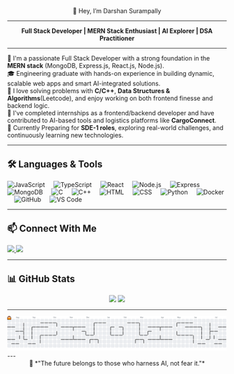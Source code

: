 <div align="center">
👋 Hey, I’m Darshan Surampally  
</div>

---

<div align="center">

**Full Stack Developer | MERN Stack Enthusiast | AI Explorer | DSA Practitioner**
</div>

---
🚀 I'm a passionate Full Stack Developer with a strong foundation in the **MERN stack** (MongoDB, Express.js, React.js, Node.js).  
🎓 Engineering graduate with hands-on experience in building dynamic, scalable web apps and smart AI-integrated solutions.  
🧠 I love solving problems with **C/C++**, **Data Structures & Algorithms**(Leetcode), and enjoy working on both frontend finesse and backend logic.  
💼 I've completed internships as a frontend/backend developer and have contributed to AI-based tools and logistics platforms like **CargoConnect**.  
🎯 Currently Preparing for **SDE-1 roles**, exploring real-world challenges, and continuously learning new technologies.

---

## 🛠️ Languages & Tools

<div align="left">
  <img src="https://cdn.jsdelivr.net/gh/devicons/devicon/icons/javascript/javascript-original.svg" height="30" alt="JavaScript"/>
  <img width="12"/>
  <img src="https://cdn.jsdelivr.net/gh/devicons/devicon/icons/typescript/typescript-original.svg" height="30" alt="TypeScript"/>
  <img width="12"/>
  <img src="https://cdn.jsdelivr.net/gh/devicons/devicon/icons/react/react-original.svg" height="30" alt="React"/>
  <img width="12"/>
  <img src="https://cdn.jsdelivr.net/gh/devicons/devicon/icons/nodejs/nodejs-original.svg" height="30" alt="Node.js"/>
  <img width="12"/>
  <img src="https://cdn.jsdelivr.net/gh/devicons/devicon/icons/express/express-original.svg" height="30" alt="Express"/>
  <img width="12"/>
  <img src="https://cdn.jsdelivr.net/gh/devicons/devicon/icons/mongodb/mongodb-original.svg" height="30" alt="MongoDB"/>
  <img width="12"/>
  <img src="https://cdn.jsdelivr.net/gh/devicons/devicon/icons/c/c-original.svg" height="30" alt="C"/>
  <img width="12"/>
  <img src="https://cdn.jsdelivr.net/gh/devicons/devicon/icons/cplusplus/cplusplus-original.svg" height="30" alt="C++"/>
  <img width="12"/>
  <img src="https://cdn.jsdelivr.net/gh/devicons/devicon/icons/html5/html5-original.svg" height="30" alt="HTML"/>
  <img width="12"/>
  <img src="https://cdn.jsdelivr.net/gh/devicons/devicon/icons/css3/css3-original.svg" height="30" alt="CSS"/>
  <img width="12"/>
  <img src="https://cdn.jsdelivr.net/gh/devicons/devicon/icons/python/python-original.svg" height="30" alt="Python"/>
  <img width="12"/>
  <img src="https://cdn.jsdelivr.net/gh/devicons/devicon/icons/docker/docker-original.svg" height="30" alt="Docker"/>
  <img width="12"/>
  <img src="https://cdn.jsdelivr.net/gh/devicons/devicon/icons/github/github-original.svg" height="30" alt="GitHub"/>
  <img width="12"/>
  <img src="https://cdn.jsdelivr.net/gh/devicons/devicon/icons/vscode/vscode-original.svg" height="30" alt="VS Code"/>
</div>

---

## 📫 Connect With Me

<div align="left">
  <a href="mailto:your-email@gmail.com">
    <img src="https://img.shields.io/static/v1?message=Gmail&logo=gmail&label=&color=D14836&logoColor=white&labelColor=&style=for-the-badge" height="35" />
  </a>
  <a href="https://www.linkedin.com/in/darshansurampally/">
    <img src="https://img.shields.io/static/v1?message=LinkedIn&logo=linkedin&label=&color=0077B5&logoColor=white&labelColor=&style=for-the-badge" height="35" />
  </a>
</div>

---

## 📊 GitHub Stats

<div align="center">
  <img src="https://github-readme-stats.vercel.app/api?username=darshansurampally&hide_title=false&hide_rank=false&show_icons=true&include_all_commits=true&count_private=true&theme=dracula&hide_border=false" height="150" />
  <img src="https://github-readme-stats.vercel.app/api/top-langs?username=darshansurampally&layout=compact&langs_count=6&theme=dracula&hide_border=false" height="150" />
</div>

---

<picture>
  <source media="(prefers-color-scheme: dark)" srcset="https://raw.githubusercontent.com/darshansurampally/darshansurampally/output/pacman-contribution-graph-dark.svg">
  <source media="(prefers-color-scheme: light)" srcset="https://raw.githubusercontent.com/darshansurampally/darshansurampally/output/pacman-contribution-graph.svg">
  <img alt="pacman contribution graph" src="https://raw.githubusercontent.com/darshansurampally/darshansurampally/output/pacman-contribution-graph.svg">
</picture>
---

<div align="center">
🌟 *"The future belongs to those who harness AI, not fear it."*  
</div>

